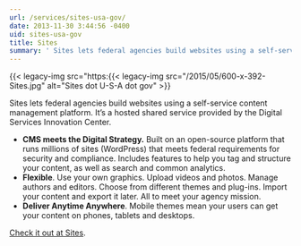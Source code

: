 ```yaml
---
url: /services/sites-usa-gov/
date: 2013-11-30 3:44:56 -0400
uid: sites-usa-gov
title: Sites
summary: ' Sites lets federal agencies build websites using a self-service content management platform. It&rsquo;s a hosted shared service provided by the Digital Services Innovation Center. CMS meets the Digital Strategy. Built on an open-source platform that runs millions of sites (WordPress) that meets federal requirements for security and compliance.'
---
```


{{< legacy-img src="https:{{< legacy-img src="/2015/05/600-x-392-Sites.jpg" alt="Sites dot U-S-A dot gov" >}}

Sites lets federal agencies build websites using a self-service content management platform. It’s a hosted shared service provided by the Digital Services Innovation Center.

  * ****CMS meets the Digital Strategy**.** Built on an open-source platform that runs millions of sites (WordPress) that meets federal requirements for security and compliance. Includes features to help you tag and structure your content, as well as search and common analytics.
  * **Flexible**. Use your own graphics. Upload videos and photos. Manage authors and editors. Choose from different themes and plug-ins. Import your content and export it later. All to meet your agency mission.
  * **Deliver Anytime Anywhere**. Mobile themes mean your users can get your content on phones, tablets and desktops.

[Check it out at Sites](https://sites.usa.gov).
